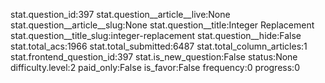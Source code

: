 stat.question_id:397
stat.question__article__live:None
stat.question__article__slug:None
stat.question__title:Integer Replacement
stat.question__title_slug:integer-replacement
stat.question__hide:False
stat.total_acs:1966
stat.total_submitted:6487
stat.total_column_articles:1
stat.frontend_question_id:397
stat.is_new_question:False
status:None
difficulty.level:2
paid_only:False
is_favor:False
frequency:0
progress:0
